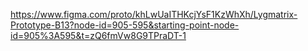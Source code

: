 https://www.figma.com/proto/khLwUaITHKcjYsF1KzWhXh/Lygmatrix-Prototype-B13?node-id=905-595&starting-point-node-id=905%3A595&t=zQ6fmVw8G9TPraDT-1
